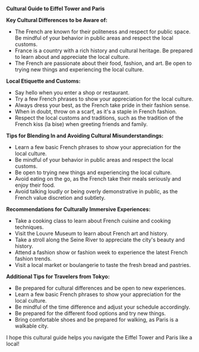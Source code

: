 **Cultural Guide to Eiffel Tower and Paris**

**Key Cultural Differences to be Aware of:**

* The French are known for their politeness and respect for public space. Be mindful of your behavior in public areas and respect the local customs.
* France is a country with a rich history and cultural heritage. Be prepared to learn about and appreciate the local culture.
* The French are passionate about their food, fashion, and art. Be open to trying new things and experiencing the local culture.

**Local Etiquette and Customs:**

* Say hello when you enter a shop or restaurant.
* Try a few French phrases to show your appreciation for the local culture.
* Always dress your best, as the French take pride in their fashion sense.
* When in doubt, throw on a scarf, as it's a staple in French fashion.
* Respect the local customs and traditions, such as the tradition of the French kiss (la bise) when greeting friends and family.

**Tips for Blending In and Avoiding Cultural Misunderstandings:**

* Learn a few basic French phrases to show your appreciation for the local culture.
* Be mindful of your behavior in public areas and respect the local customs.
* Be open to trying new things and experiencing the local culture.
* Avoid eating on the go, as the French take their meals seriously and enjoy their food.
* Avoid talking loudly or being overly demonstrative in public, as the French value discretion and subtlety.

**Recommendations for Culturally Immersive Experiences:**

* Take a cooking class to learn about French cuisine and cooking techniques.
* Visit the Louvre Museum to learn about French art and history.
* Take a stroll along the Seine River to appreciate the city's beauty and history.
* Attend a fashion show or fashion week to experience the latest French fashion trends.
* Visit a local market or boulangerie to taste the fresh bread and pastries.

**Additional Tips for Travelers from Tokyo:**

* Be prepared for cultural differences and be open to new experiences.
* Learn a few basic French phrases to show your appreciation for the local culture.
* Be mindful of the time difference and adjust your schedule accordingly.
* Be prepared for the different food options and try new things.
* Bring comfortable shoes and be prepared for walking, as Paris is a walkable city.

I hope this cultural guide helps you navigate the Eiffel Tower and Paris like a local!